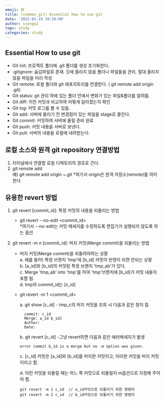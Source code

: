 ```yaml
---
emoji: 🕸
title: (common_git) Essential How to use git 
date: '2022-01-19 10:30:00'
author: ssongs2
tags: study
categories: study
---
```


## Essential How to use git

- Git init: 프로젝트 폴더에 .git 폴더를 생성 초기화한다.
- .gitignore: 숨김파일로 존재. 깃에 올리지 않을 폴더나 파일들을 관리. 절대 올리지 않을 파일을 미리 작성
- Git remote: 로컬 폴더와 git 레포지토리를 연결한다. ( git remote add origin .git)
- Git status: git 관리 하에 있는 폴더 안에서 변화가 있는 파일&폴더를 알려줌.
- Git diff: 이전 커밋과 비교하여 어떻게 달라졌는지 확인
- Git log: 커밋 로그를 볼 수 있음. 
- Git add: 서버에 올리기 전 변경점이 있는 파일을 stage로 올린다.
- Git commit: 커밋하여 서버에 올릴 준비 완료
- Git push: 커밋 내용을 서버로 보낸다.
- Git pull: 서버의 내용을 로컬에 내려받는다.

## 로컬 소스와 원격 git repository 연결방법

1. 터미널에서 연결할 로컬 디렉토리의 경로로 간다.
2. git remote add <name> <git repository url>   
  예) git remote add origin ~.git
  *여기서 origin은 원격 저장소(remote)를 의미한다.

## 유용한 revert 방법

1. git revert [commit_id]: 특정 커밋의 내용을 되돌리는 방법
    * git revert --no-edit <commit_id>  
        *여기서 --no-edit는 커밋 메세지를 수정하도록 편집기가 실행되지 않도록 하는 옵션  

2. git revert -m n [commit_id]: 머지 커밋(Merge commit)을 되돌리는 방법  
    * 머지 커밋(Merge commit)을 되돌려야하는 상황  
        a. 예를 들어) 특정 브랜치 'tmp'에 [b_id] 커밋이 반영이 되면 안되는 상황  
        b. [a_id]와 [b_id]의 커밋된 특정 브랜치 'tmp_ab'가 있다.  
        c. Merge 'tmp_ab' into 'tmp'를 하여 'tmp'브랜치에 [b_id]가 커밋 내용이 포함 됨.  
        d. tmp의 commit_id는 [c_id]  
    * git revert -m 1 <commit_id>  

        a. git show [c_id] - tmp_c의 머지 커밋을 조회 시 다음과 같은 창이 뜸
        ```
          commit: c_id 
          Merge: a_id b_id] 
          Author:   
          Date:   
        ```
        b. git revert [c_id] -그냥 revert하면 다음과 같은 에러메세지가 발생  
        ```
        error commit b_id is a merge but no -m option was given.  
        ```
        c. [c_id]  커밋은 [a_id]와 [b_id]를 머지한 커밋이고, 이러한 커밋을 머지 커밋이라고 함.  

        d. 이런 커밋을 되돌릴 때는 어느 쪽 커밋으로 되돌릴지 m옵션으로 지정해 주어야 함.  
        ```
        git revert -m 1 c_id  // a_id커밋으로 되돌리기 위한 명령어
        git revert -m 2 c_id  // b_id커밋으로 되돌리기 위한 명령어
        ```